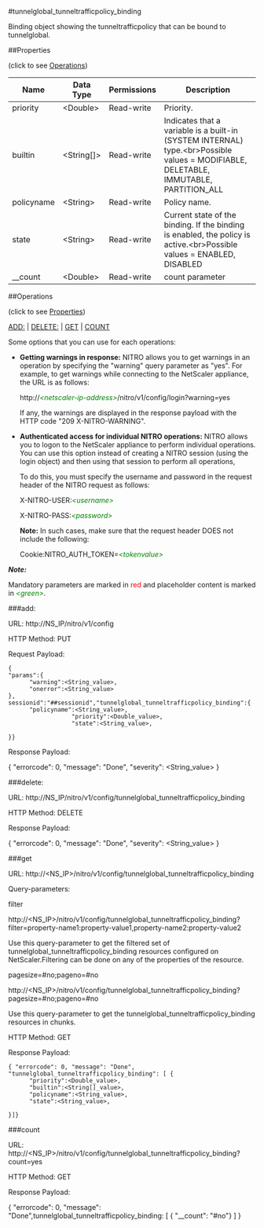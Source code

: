 #tunnelglobal_tunneltrafficpolicy_binding

Binding object showing the tunneltrafficpolicy that can be bound to tunnelglobal.


##Properties 
<span>(click to see [Operations](#operations))</span>


<table><thead><tr><th>Name</th><th> Data Type</th><th> Permissions</th><th>Description</th></tr></thead><tbody><tr><td>priority</td><td>&lt;Double></td><td>Read-write</td><td>Priority.</td><tr><tr><td>builtin</td><td>&lt;String[]></td><td>Read-write</td><td>Indicates that a variable is a built-in (SYSTEM INTERNAL) type.&lt;br>Possible values = MODIFIABLE, DELETABLE, IMMUTABLE, PARTITION_ALL</td><tr><tr><td>policyname</td><td>&lt;String></td><td>Read-write</td><td>Policy name.</td><tr><tr><td>state</td><td>&lt;String></td><td>Read-write</td><td>Current state of the binding. If the binding is enabled, the policy is active.&lt;br>Possible values = ENABLED, DISABLED</td><tr><tr><td>__count</td><td>&lt;Double></td><td>Read-write</td><td>count parameter</td><tr></tbody></table>
##Operations 
<span>(click to see [Properties](#properties))</span>


[ADD:](#add:) | [DELETE:](#delete:) | [GET](#get) | [COUNT](#count)


Some options that you can use for each operations:
<ul><li><p><b>Getting warnings in response:</b> NITRO allows you to get warnings in an operation by specifying the "warning" query parameter as "yes". For example, to get warnings while connecting to the NetScaler appliance, the URL is as follows:</p><p>http://<span style="color:green;font-style:italic;">&lt;netscaler-ip-address&gt;</span>/nitro/v1/config/login?warning=yes</p><p>If any, the warnings are displayed in the response payload with the HTTP code "209 X-NITRO-WARNING".</p></li><li><p><b>Authenticated access for individual NITRO operations:</b> NITRO allows you to logon to the NetScaler appliance to perform individual operations. You can use this option instead of creating a NITRO session (using the login object) and then using that session to perform all operations,</p><p>To do this, you must specify the username and password in the request header of the NITRO request as follows:</p><p>X-NITRO-USER:<span style="color:green;font-style:italic;">&lt;username&gt;</span></p><p>X-NITRO-PASS:<span style="color:green;font-style:italic;">&lt;password&gt;</span></p><p><b>Note:</b> In such cases, make sure that the request header DOES not include the following:</p><p>Cookie:NITRO_AUTH_TOKEN=<span style="color:green;font-style:italic;">&lt;tokenvalue&gt;</span></p></li></ul>



***Note:*** 
Mandatory parameters are marked in <span style="color:#FF0000;">red</span> and placeholder content is marked in <span style="color:green;font-style:italic">&lt;green&gt;</span>.

###add:



URL: http://NS_IP/nitro/v1/config
HTTP Method: PUT
Request Payload: ```{"params":{      "warning":<String_value>,      "onerror":<String_value>},sessionid":"##sessionid","tunnelglobal_tunneltrafficpolicy_binding":{      "policyname":<String_value>,                  "priority":<Double_value>,                  "state":<String_value>,}}```
Response Payload: 
{ "errorcode": 0, "message": "Done", "severity": <String_value> }


###delete:



URL: http://NS_IP/nitro/v1/config/tunnelglobal_tunneltrafficpolicy_binding
HTTP Method: DELETE
Response Payload: 
{ "errorcode": 0, "message": "Done", "severity": <String_value> }


###get



URL: http://&lt;NS_IP&gt;/nitro/v1/config/tunnelglobal_tunneltrafficpolicy_binding
Query-parameters:
filter
http://&lt;NS_IP&gt;/nitro/v1/config/tunnelglobal_tunneltrafficpolicy_binding?filter=property-name1:property-value1,property-name2:property-value2
Use this query-parameter to get the filtered set of tunnelglobal_tunneltrafficpolicy_binding resources configured on NetScaler.Filtering can be done on any of the properties of the resource.


pagesize=#no;pageno=#no
http://&lt;NS_IP&gt;/nitro/v1/config/tunnelglobal_tunneltrafficpolicy_binding?pagesize=#no;pageno=#no
Use this query-parameter to get the tunnelglobal_tunneltrafficpolicy_binding resources in chunks.



HTTP Method: GET
Response Payload: ```{ "errorcode": 0, "message": "Done", "tunnelglobal_tunneltrafficpolicy_binding": [ {      "priority":<Double_value>,      "builtin":<String[]_value>,      "policyname":<String_value>,      "state":<String_value>,}]}```



###count



URL: http://&lt;NS_IP&gt;/nitro/v1/config/tunnelglobal_tunneltrafficpolicy_binding?count=yes
HTTP Method: GET
Response Payload: 
{ "errorcode": 0, "message": "Done",tunnelglobal_tunneltrafficpolicy_binding: [ { "__count": "#no"} ] }


